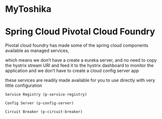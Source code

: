 # MyToshika

# Spring Cloud Pivotal Cloud Foundry

Pivotal cloud foundry has made some of the spring cloud components available as managed services, 

which means we don’t have a create a eureka server, and no need to copy the hystrix stream URI and feed it to the hystrix dashboard to monitor the application
and we don’t have to create a cloud config server app

these services are readily made available for you to use directly with very little configuration

    Service Registry (p-service-registry)
    
    Config Server (p-config-server)
    
    Circuit Breaker (p-circuit-breaker)
